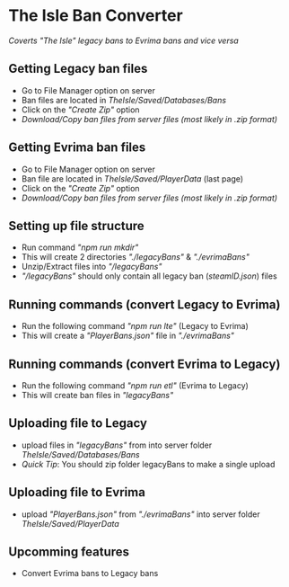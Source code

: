 # The Isle Ban Converter

_Coverts "The Isle" legacy bans to Evrima bans and vice versa_

## Getting Legacy ban files

- Go to File Manager option on server
- Ban files are located in _TheIsle/Saved/Databases/Bans_
- Click on the _"Create Zip"_ option
- _Download/Copy ban files from server files (most likely in .zip format)_

## Getting Evrima ban files

- Go to File Manager option on server
- Ban file are located in _TheIsle/Saved/PlayerData_ (last page)
- Click on the _"Create Zip"_ option
- _Download/Copy ban files from server files (most likely in .zip format)_

## Setting up file structure

- Run command _"npm run mkdir"_
- This will create 2 directories _"./legacyBans"_ & _"./evrimaBans"_
- Unzip/Extract files into _"/legacyBans"_
- _"/legacyBans"_ should only contain all legacy ban (_steamID.json_) files

## Running commands (convert Legacy to Evrima)

- Run the following command _"npm run lte"_ (Legacy to Evrima)
- This will create a _"PlayerBans.json"_ file in _"./evrimaBans"_

## Running commands (convert Evrima to Legacy)

- Run the following command _"npm run etl"_ (Evrima to Legacy)
- This will create ban files in _"legacyBans"_

## Uploading file to Legacy

- upload files in _"legacyBans"_ from into server folder _TheIsle/Saved/Databases/Bans_
- _Quick Tip_: You should zip folder legacyBans to make a single upload

## Uploading file to Evrima

- upload _"PlayerBans.json"_ from _"./evrimaBans"_ into server folder _TheIsle/Saved/PlayerData_

## Upcomming features

- Convert Evrima bans to Legacy bans
